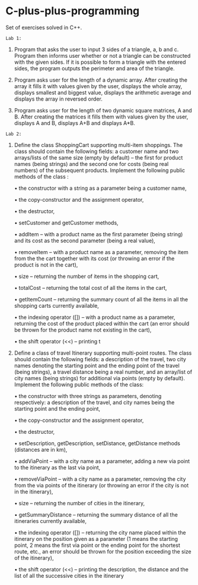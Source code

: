 # C-plus-plus-programming
Set of exercises solved in C++.

    Lab 1:
  1) Program that asks the user to input 3 sides of a triangle, a, b and c. Program then informs user whether or not a triangle can be constructed with the given sides. If it is possible to form a triangle with the entered sides, the program outputs the perimeter and area of the triangle.
  
  2) Program asks user for the length of a dynamic array. After creating the array it fills it with values given by the user, displays the whole array, displays smallest and biggest value, displays the arithmetic average and displays the array in reversed order.
    
  3) Program asks user for the length of two dynamic square matrices, A and B. After creating the matrices it fills them with values given by the user, displays A and B, displays A+B and displays A*B.
  
    Lab 2:
  1) Define the class ShoppingCart supporting multi-item shoppings. The class should contain the following fields: a customer name and two arrays/lists of the same size (empty by default) – the first for product names (being strings) and the second one for costs (being real numbers) of the subsequent products. Implement the following public methods of the class :
  
        • the constructor with a string as a parameter being a customer name,
        
        • the copy-constructor and the assignment operator,
        
        • the destructor,
        
        • setCustomer and getCustomer methods,
        
        • addItem – with a product name as the first parameter (being string) and its cost as the second parameter (being a real value),
        
        • removeItem – with a product name as a parameter, removing the item from the the cart together with its cost (or throwing an error if the product is not in the cart),
        
        • size – returning the number of items in the shopping cart,
        
        • totalCost – returning the total cost of all the items in the cart,
        
        • getItemCount – returning the summary count of all the items in all the shopping carts currently available,
        
        • the indexing operator ([]) – with a product name as a parameter, returning the cost of the product placed within the cart (an error should be thrown for the product name not existing in the cart),
        
        • the shift operator (<<) – printing t
        
  2)  Define a class of travel Itinerary supporting multi-point routes. The class should contain the following fields: a description of the travel, two city names denoting the starting point and the ending point of the travel (being strings), a travel distance being a real number, and an array/list of city names (being strings) for additional via points (empty by default). Implement the following public methods of the class:
  
        • the constructor with three strings as parameters, denoting respectively: a description of the travel, and city names being the starting point and the ending point,
    
        • the copy-constructor and the assignment operator,
    
        • the destructor,
    
        • setDescription, getDescription, setDistance, getDistance methods (distances are in km),
    
        • addViaPoint – with a city name as a parameter, adding a new via point to the itinerary as the last via point,
    
        • removeViaPoint – with a city name as a parameter, removing the city from the via points of the itinerary (or throwing an error if the city is not in the itinerary),
    
        • size – returning the number of cities in the itinerary,
    
        • getSummaryDistance – returning the summary distance of all the itineraries currently available,
    
        • the indexing operator ([]) – returning the city name placed within the itinerary on the position given as a parameter (1 means the starting point, 2 means the first via point or the ending point for the shortest route, etc., an error should be thrown for the position exceeding the size of the itinerary),
    
        • the shift operator (<<) – printing the description, the distance and the list of all the successive cities in the itinerary
